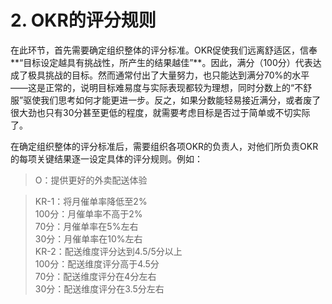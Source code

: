 # 2. OKR的评分规则

在此环节，首先需要确定组织整体的评分标准。OKR促使我们远离舒适区，信奉**“目标设定越具有挑战性，所产生的结果越佳”**。因此，满分（100分）代表达成了极具挑战的目标。然而通常付出了大量努力，也只能达到满分70%的水平——这是正常的，说明目标难易度与实际表现都较为理想，同时分数上的“不舒服”驱使我们思考如何才能更进一步。反之，如果分数能轻易接近满分，或者废了很大劲也只有30分甚至更低的程度，就需要考虑目标是否过于简单或不切实际了。

在确定组织整体的评分标准后，需要组织各项OKR的负责人，对他们所负责OKR的每项关键结果逐一设定具体的评分规则。例如：
> O：提供更好的外卖配送体验

> KR-1：将月催单率降低至2%  
> 100分：月催单率不高于2%  
> 70分：月催单率在5%左右  
> 30分：月催单率在10%左右  
> KR-2：配送维度评分达到4.5/5分以上  
> 100分：配送维度评分高于4.5分  
> 70分：配送维度评分在4分左右  
> 30分：配送维度评分在3.5分左右

